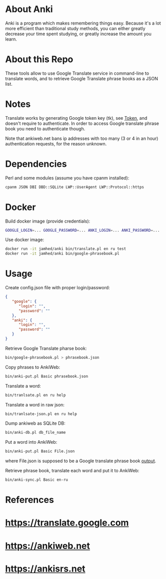 About Anki
==========

Anki is a program which makes remembering things easy. Because it's a lot more efficient than traditional study methods, you can either greatly decrease your time spent studying, or greatly increase the amount you learn.

About this Repo
===============

These tools allow to use Google Translate service in command-line to translate words, and to retrieve Google Translate phrase books as a JSON list.

Notes
=====

Translate works by generating Google token key (tk), see [Token](lib/Token.pm), and doesn't require to authenticate.
In order to access Google translate phrase book you need to authenticate though.

Note that ankiweb.net bans ip addresses with too many (3 or 4 in an hour) authentication requests, for the reason unknown.

Dependencies
============

Perl and some modules (assume you have cpanm installed):
```sh
cpanm JSON DBI DBD::SQLite LWP::UserAgent LWP::Protocol::https
```

Docker
======

Build docker image (provide credentials):
```sh
GOOGLE_LOGIN=... GOOGLE_PASSWORD=... ANKI_LOGIN=... ANKI_PASSWORD=... ./build.sh
```

Use docker image:
```sh
docker run -it jamhed/anki bin/translate.pl en ru test
docker run -it jamhed/anki bin/google-phrasebook.pl
```

Usage
=====

Create config.json file with proper login/password:

```json
{
   "google": {
      "login": "",
      "password": ""
   },
   "anki": {
      "login": "",
      "password": ""
   }
}
```

Retrieve Google Translate pharse book:

```sh
bin/google-phrasebook.pl > phrasebook.json
```

Copy phrases to AnkiWeb:

```sh
bin/anki-put.pl Basic phrasebook.json
```

Translate a word:
```sh
bin/tranlsate.pl en ru help
```

Translate a word in raw json:
```sh
bin/tranlsate-json.pl en ru help
```

Dump ankiweb as SQLite DB:
```sh
bin/anki-db.pl db_file_name
```

Put a word into AnkiWeb:
```sh
bin/anki-put.pl Basic File.json
```

where File.json is supposed to be a Google translate phrase book [output](eg/phrasebook-output.json).

Retrieve phrase book, translate each word and put it to AnkiWeb:
```sh
bin/anki-sync.pl Basic en-ru
```

References
==========

# https://translate.google.com
# https://ankiweb.net
# https://ankisrs.net
